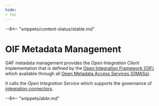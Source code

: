 ```yaml
---
hide:
- toc
---
```


<!-- SPDX-License-Identifier: CC-BY-4.0 -->
<!-- Copyright Contributors to the ODPi Egeria project 2020. -->

--8<-- "snippets/content-status/stable.md"

# OIF Metadata Management

GAF metadata management provides the *Open Integration Client* implementation that is
defined by the [Open Integration Framework (OIF)](/frameworks/oif/overview) which available through all
[Open Metadata Access Services (OMASs)](/services/omas).

It calls the *Open Integration Service* which supports the governance of [integration connectors](/concepts/integration-connector).



--8<-- "snippets/abbr.md"
